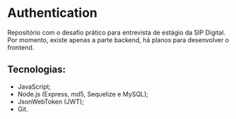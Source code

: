 # Authentication
Repositório com o desafio prático para entrevista de estágio da SIP Digital. Por momento, existe apenas a parte backend, há planos para desenvolver o frontend.

## Tecnologias:
- JavaScript;
- Node.js (Express, md5, Sequelize e MySQL);
- JsonWebToken (JWT);
- Git.

